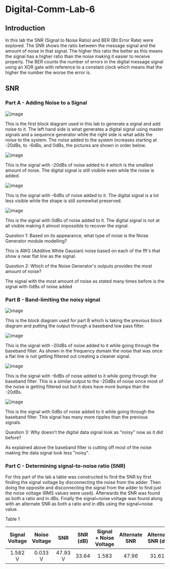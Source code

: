 # Digital-Comm-Lab-6
## Introduction
In this lab the SNR (Signal to Noise Ratio) and BER (Bit Error Rate) were explored. The SNR shows the ratio between the message signal and the amount of noise in that signal. The higher this ratio the better as this means the signal has a higher ratio than the noise making it easier to receive properly. The BER counts the number of errors in the digital message signal using an XOR gate with reference to a constant clock which means that the higher the number the worse the error is.
## SNR
### Part A - Adding Noise to a Signal
![image](https://github.com/blee0730/Digital-Comm-Lab-6/assets/130094173/9019c3a9-d00f-497d-9215-7545c1f15982)

This is the first block diagram used in this lab to generate a signal and add noise to it. The left hand side is what generates a digital signal using master signals and a sequence generator while the right side is what adds the noise to the system. The noise added to the system increases starting at -20dBs, to -6dBs, and 0dBs, the pictures are shown in order below.

![image](https://github.com/blee0730/Digital-Comm-Lab-6/assets/130094173/7a71282e-034f-4927-a131-67e12c3d1938)

This is the signal with -20dBs of noise added to it which is the smallest amount of noise. The digital signal is still visibile even while the noise is added.

![image](https://github.com/blee0730/Digital-Comm-Lab-6/assets/130094173/7bbf69ba-8f10-42a7-bffd-70c35ad9a4a8)

This is the signal with -6dBs of noise added to it. The digital signal is a lot less visible while the shape is still somewhat preserved.

![image](https://github.com/blee0730/Digital-Comm-Lab-6/assets/130094173/e437dff8-f882-4e82-99c7-56ecbe4379cb)

This is the signal with 0dBs of noise added to it. The digital signal is not at all visible making it almost impossible to recover the signal.

Question 1: Based on its appearance, what type of noise is the Noise Generator module modelling?

This is AWG (Additive White Gausian) noise based on each of the fft's that show a near flat line as the signal.

Question 2: Which of the Noise Generator's outputs provides the most amount of noise?

The signal with the most amount of noise as stated many times before is the signal with 0dBs of noise added

### Part B - Band-limiting the noisy signal

![image](https://github.com/blee0730/Digital-Comm-Lab-6/assets/130094173/9f4030dd-5dfd-4cf8-8526-bca3a5d9c020)

This is the block diagram used for part B which is taking the previous block diagram and putting the output through a baseband low pass filter.

![image](https://github.com/blee0730/Digital-Comm-Lab-6/assets/130094173/0111f98b-4585-4f52-8222-220e97cb4b61)

This is the signal with -20dBs of noise added to it while going through the baseband filter. As shown in the frequency domain the noise that was once a flat line is not getting filtered out creating a cleaner signal.

![image](https://github.com/blee0730/Digital-Comm-Lab-6/assets/130094173/38504879-e39f-4fac-a946-1378cdb6c097)

This is the signal with -6dBs of noise added to it while going through the baseband filter. This is a similar output to the -20dBs of noise since most of the noise is getting filtered out but it does have more bumps than the -20dBs.

![image](https://github.com/blee0730/Digital-Comm-Lab-6/assets/130094173/e5b13097-23c5-46e2-b05b-879f09199091)

This is the signal with 0dBs of noise added to it while going through the baseband filter. This signal has many more ripples than the previous signals.

Question 3: Why doesn't the digital data signal look as "noisy" now as it did before?

As explained above the baseband filter is cutting off most of the noise making the data signal look less "noisy".

### Part C - Determining signal-to-noise ratio (SNR)
For this part of the lab a table was constructed to find the SNR by first finding the signal voltage by disconnecting the noise from the adder. Then doing the opposite and disconnecting the signal from the adder to find just the noise voltage (RMS values were used). Afterwards the SNR was found as both a ratio and in dBs. Finally the signal+noise voltage was found along with an alternate SNR as both a ratio and in dBs using the signal+noise value.

Table 1

| Signal Voltage | Noise Voltage | SNR | SNR (dB) | Signal + Noise Voltage | Alternate SNR | Alternate SNR (dB) |
| :--:| :--: | :--: | :--: | :--: | :--: | :--: |
| 1.582 V | 0.033 V | 47.93 V | 33.64 | 1.583 | 47.96 | 31.619 |

